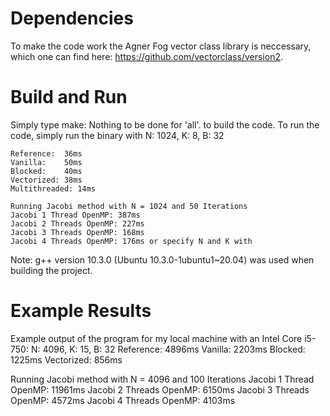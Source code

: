 # Dependencies
To make the code work the Agner Fog vector class library is neccessary, which one can find here: https://github.com/vectorclass/version2.
# Build and Run
Simply type make: Nothing to be done for 'all'. to build the code.
To run the code, simply run the binary with N: 1024, K: 8, B: 32
````
Reference:  36ms
Vanilla:    50ms
Blocked:    40ms
Vectorized: 38ms
Multithreaded: 14ms

Running Jacobi method with N = 1024 and 50 Iterations
Jacobi 1 Thread OpenMP: 387ms
Jacobi 2 Threads OpenMP: 227ms
Jacobi 3 Threads OpenMP: 168ms
Jacobi 4 Threads OpenMP: 176ms or specify N and K with 
````

Note: g++ version 10.3.0 (Ubuntu 10.3.0-1ubuntu1~20.04) was used when building the project.
# Example Results 
Example output of the program for my local machine with an Intel Core i5-750:
N: 4096, K: 15, B: 32
Reference:  4896ms
Vanilla:    2203ms
Blocked:    1225ms
Vectorized: 856ms

Running Jacobi method with N = 4096 and 100 Iterations
Jacobi 1 Thread OpenMP: 11961ms
Jacobi 2 Threads OpenMP: 6150ms
Jacobi 3 Threads OpenMP: 4572ms
Jacobi 4 Threads OpenMP: 4103ms
